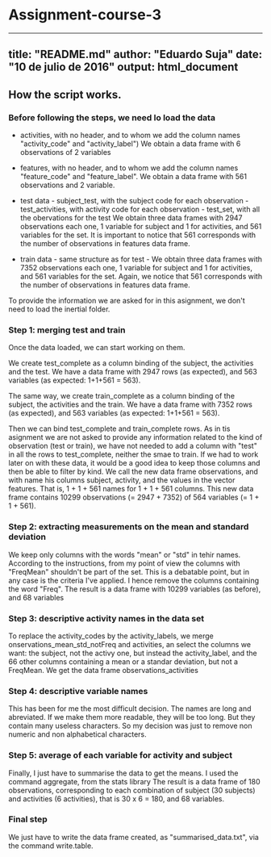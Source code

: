 # Assignment-course-3
---
title: "README.md"
author: "Eduardo Suja"
date: "10 de julio de 2016"
output: html_document
---


## How the script works.

### Before following the steps, we need lo load the data
* activities, with no header, and to whom we add the column names "activity_code" and "activity_label")
We obtain a data frame with 6 observations of  2 variables
* features, with no header, and to whom we add the column names "feature_code" and "feature_label".
We obtain a data frame with 561 observations and 2 variable.

* test data
        - subject_test, with the subject code for each observation
        - test_activities, with activity code for each observation
        - test_set, with all the obervations for the test
        We obtain three data frames with 2947 observations each one, 1 variable for subject and 1 for activities, and 561 variables for the set. It is important to notice that 561 corresponds with the number of observations in features data frame.

* train data
        - same structure as for test
        - We obtain three data frames with 7352 observations each one, 1 variable for subject and 1 for activities, and 561 variables for the set. Again, we  notice that 561 corresponds with the number of observations in features data frame.

To provide the information we are asked for in this asignment, we don't need to load the inertial folder.
        
### Step 1: merging test and train
Once the data loaded, we can start working on them.

We create test_complete as a column binding of the subject, the activities and the test. We have a data frame with 2947 rows (as expected), and 563 variables (as expected: 1+1+561 = 563).

The same way, we create train_complete as a column binding of the subject, the activities and the train. We have a data frame with 7352 rows (as expected), and 563 variables (as expected: 1+1+561 = 563).

Then we can bind test_complete and train_complete rows.
As in tis asignment we are not asked to provide any information related to the kind of observation (test or train), we have not needed to add a column with "test" in all the rows to test_complete, neither the smae to train. If we had to work later on with these data, it would be a good idea to keep those columns and then be able to filter by kind.
We call the new data frame observations, and with name his columns subject, activity, and the values in the vector features. That is, 1 + 1 + 561 names for 1 + 1 + 561 columns. This new data frame contains
10299 observations (= 2947 + 7352) of  564 variables (= 1 + 1 + 561).

### Step 2: extracting measurements on the mean and standard deviation
We keep only columns with the words "mean" or "std" in tehir names.
According to the instructions, from my point of view the columns with "FreqMean" shouldn't be part of the set. This is a debatable point, but in any case is the criteria I've applied. I hence remove the columns containing the word "Freq".
The result is a data frame with 10299 variables (as before), and 68 variables

### Step 3: descriptive activity names in the data set
To replace the activity_codes by the activity_labels, we merge onservations_mean_std_notFreq and activities, an select the columns we want: the subject, not the activy one, but instead the activity_label, and the 66 other columns containing a mean or a standar deviation, but not a FreqMean.
We get the data frame observations_activities

### Step 4: descriptive variable names
This has been for me the most difficult decision. The names are long and abreviated. If we make them more readable, they will be too long. But they contain many useless characters. So my decision was just to remove non numeric and non alphabetical characters. 

### Step 5: average of each variable for activity and subject
Finally, I just have to  summarise the data to get the means. I used the command aggregate, from the stats library
The result is a data frame of 180 observations, corresponding to each combination of subject (30 subjects) and activities (6 activities), that is 30 x 6 = 180, and 68 variables.

### Final step
We just have to write the data frame created, as "summarised_data.txt", via the command write.table.
